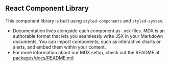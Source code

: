## React Component Library

This component library is built using `styled-components` and `styled-system`.

- Documentation lives alongside each component as `.mdx` files.  MDX is an authorable format that lets you seamlessly write JSX in your Markdown documents. You can import components, such as interactive charts or alerts, and embed them within your content.
- For more information about our MDX setup, check out the README at [packages/docs/README.md](../../docs/README.md)


